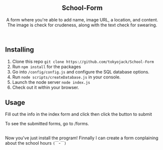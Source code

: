 <h2  align="center">School-Form</h2>
<p  align="center">A form where you're able to add name, image URL, a location, and content. The image is check for crudeness, along with the text check for swearing.</p>

<br/>

## Installing

1. Clone this repo ```git clone https://github.com/tokyojack/School-Form```
2. Run ```npm install``` for the packages
3. Go into ```/config/config.js``` and configure the SQL database options.
4. Run ```node scripts/createDatabase.js``` in your console.
5. Launch the node server ```node index.js```
6. Check out it within your browser.

## Usage

Fill out the info in the index form and click then click the button to submit

To see the submitted forms, go to /forms.

##

Now you've just install the program! Finnally I can create a form conplaining about the school hours ```(￣ｰ￣)```
